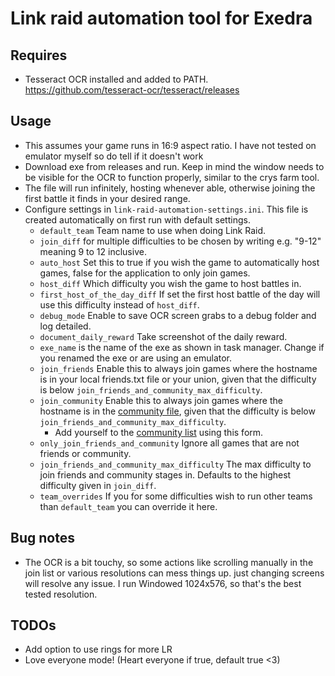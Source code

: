 # Link raid automation tool for Exedra

## Requires

* Tesseract OCR installed and added to PATH. <https://github.com/tesseract-ocr/tesseract/releases>

## Usage

* This assumes your game runs in 16:9 aspect ratio. I have not tested on emulator myself so do tell if it doesn't work
* Download exe from releases and run. Keep in mind the window needs to be visible for the OCR to function properly, similar to the crys farm tool.
* The file will run infinitely, hosting whenever able, otherwise joining the first battle it finds in your desired range.
* Configure settings in `link-raid-automation-settings.ini`. This file is created automatically on first run with default settings.
  * ``default_team`` Team name to use when doing Link Raid.
  * ``join_diff`` for multiple difficulties to be chosen by writing e.g. "9-12" meaning 9 to 12 inclusive.  
  * ``auto_host`` Set this to true if you wish the game to automatically host games, false for the application to only join games.
  * ``host_diff`` Which difficulty you wish the game to host battles in.
  * ``first_host_of_the_day_diff`` If set the first host battle of the day will use this difficulty instead of ``host_diff``. 
  * ``debug_mode`` Enable to save OCR screen grabs to a debug folder and log detailed.
  * ``document_daily_reward`` Take screenshot of the daily reward.
  * ``exe_name`` is the name of the exe as shown in task manager. Change if you renamed the exe or are using an emulator.
  * ``join_friends`` Enable this to always join games where the hostname is in your local friends.txt file or your union, given that the difficulty is below ``join_friends_and_community_max_difficulty``.
  * ``join_community`` Enable this to always join games where the hostname is in the [community file](https://github.com/thefrozenfishy/exedra-link-raid-automation/blob/main/community.txt), given that the difficulty is below ``join_friends_and_community_max_difficulty``.
    * Add yourself to the [community list](https://thefrozenfishy.github.io/exedra-dmg-calc/#/link-raid) using this form.
  * ``only_join_friends_and_community`` Ignore all games that are not friends or community.
  * ``join_friends_and_community_max_difficulty`` The max difficulty to join friends and community stages in. Defaults to the highest difficulty given in ``join_diff``.
  * ``team_overrides`` If you for some difficulties wish to run other teams than ``default_team`` you can override it here.

## Bug notes

* The OCR is a bit touchy, so some actions like scrolling manually in the join list or various resolutions can mess things up. just changing screens will resolve any issue. I run Windowed 1024x576, so that's the best tested resolution.

## TODOs

* Add option to use rings for more LR
* Love everyone mode! (Heart everyone if true, default true <3)
